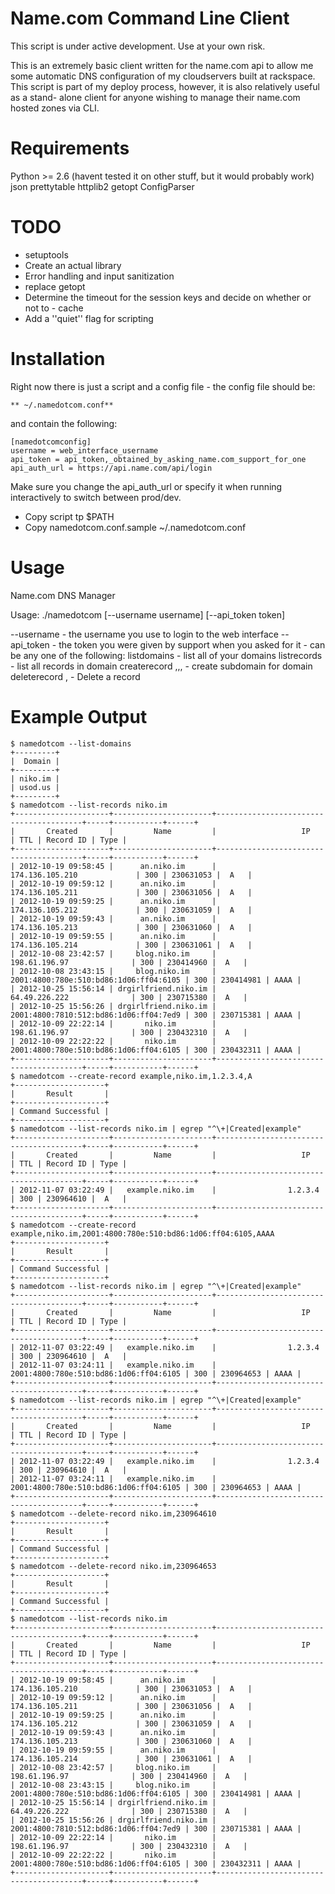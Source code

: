 Name.com Command Line Client
============================

This script is under active development. Use at your own risk.

This is an extremely basic client written for the name.com api to allow me some
automatic DNS configuration of my cloudservers built at rackspace. This script
is part of my deploy process, however, it is also relatively useful as a stand-
alone client for anyone wishing to manage their name.com hosted zones via CLI.

Requirements
============

Python >= 2.6 (havent tested it on other stuff, but it would probably work)
json
prettytable
httplib2
getopt
ConfigParser

TODO
====

  * setuptools
  * Create an actual library
  * Error handling and input sanitization
  * replace getopt
  * Determine the timeout for the session keys and decide on whether or not to -
    cache
  * Add a ''quiet'' flag for scripting

Installation
============

Right now there is just a script and a config file - the config file should be:

    ** ~/.namedotcom.conf**

and contain the following:

    [namedotcomconfig]
    username = web_interface_username
    api_token = api_token,_obtained_by_asking_name.com_support_for_one
    api_auth_url = https://api.name.com/api/login

Make sure you change the api_auth_url or specify it when running interactively
to switch between prod/dev.

  * Copy script tp $PATH
  * Copy namedotcom.conf.sample ~/.namedotcom.conf


Usage
=====

Name.com DNS Manager

Usage: ./namedotcom [--username username] [--api_token token] <command>

--username - the username you use to login to the web interface
--api_token - the token you were given by support when you asked for it
<command> - can be any one of the following:
	listdomains                              - list all of your domains
	listrecords <domain>                     - list all records in domain
	createrecord <name>,<domain>,<ip>,<type> - create subdomain for domain
	deleterecord <domain>,<record id>        - Delete a record

Example Output
==============

    $ namedotcom --list-domains
    +---------+
    |  Domain |
    +---------+
    | niko.im |
    | usod.us |
    +---------+
    $ namedotcom --list-records niko.im
    +---------------------+----------------------+----------------------------------------+-----+-----------+------+
    |       Created       |         Name         |                   IP                   | TTL | Record ID | Type |
    +---------------------+----------------------+----------------------------------------+-----+-----------+------+
    | 2012-10-19 09:58:45 |      an.niko.im      |            174.136.105.210             | 300 | 230631053 |  A   |
    | 2012-10-19 09:59:12 |      an.niko.im      |            174.136.105.211             | 300 | 230631056 |  A   |
    | 2012-10-19 09:59:25 |      an.niko.im      |            174.136.105.212             | 300 | 230631059 |  A   |
    | 2012-10-19 09:59:43 |      an.niko.im      |            174.136.105.213             | 300 | 230631060 |  A   |
    | 2012-10-19 09:59:55 |      an.niko.im      |            174.136.105.214             | 300 | 230631061 |  A   |
    | 2012-10-08 23:42:57 |     blog.niko.im     |             198.61.196.97              | 300 | 230414960 |  A   |
    | 2012-10-08 23:43:15 |     blog.niko.im     | 2001:4800:780e:510:bd86:1d06:ff04:6105 | 300 | 230414981 | AAAA |
    | 2012-10-25 15:56:14 | drgirlfriend.niko.im |             64.49.226.222              | 300 | 230715380 |  A   |
    | 2012-10-25 15:56:26 | drgirlfriend.niko.im | 2001:4800:7810:512:bd86:1d06:ff04:7ed9 | 300 | 230715381 | AAAA |
    | 2012-10-09 22:22:14 |       niko.im        |             198.61.196.97              | 300 | 230432310 |  A   |
    | 2012-10-09 22:22:22 |       niko.im        | 2001:4800:780e:510:bd86:1d06:ff04:6105 | 300 | 230432311 | AAAA |
    +---------------------+----------------------+----------------------------------------+-----+-----------+------+
    $ namedotcom --create-record example,niko.im,1.2.3.4,A
    +--------------------+
    |       Result       |
    +--------------------+
    | Command Successful |
    +--------------------+
    $ namedotcom --list-records niko.im | egrep "^\+|Created|example"
    +---------------------+----------------------+----------------------------------------+-----+-----------+------+
    |       Created       |         Name         |                   IP                   | TTL | Record ID | Type |
    +---------------------+----------------------+----------------------------------------+-----+-----------+------+
    | 2012-11-07 03:22:49 |   example.niko.im    |                1.2.3.4                 | 300 | 230964610 |  A   |
    +---------------------+----------------------+----------------------------------------+-----+-----------+------+
    $ namedotcom --create-record example,niko.im,2001:4800:780e:510:bd86:1d06:ff04:6105,AAAA
    +--------------------+
    |       Result       |
    +--------------------+
    | Command Successful |
    +--------------------+
    $ namedotcom --list-records niko.im | egrep "^\+|Created|example"
    +---------------------+----------------------+----------------------------------------+-----+-----------+------+
    |       Created       |         Name         |                   IP                   | TTL | Record ID | Type |
    +---------------------+----------------------+----------------------------------------+-----+-----------+------+
    | 2012-11-07 03:22:49 |   example.niko.im    |                1.2.3.4                 | 300 | 230964610 |  A   |
    | 2012-11-07 03:24:11 |   example.niko.im    | 2001:4800:780e:510:bd86:1d06:ff04:6105 | 300 | 230964653 | AAAA |
    +---------------------+----------------------+----------------------------------------+-----+-----------+------+
    $ namedotcom --list-records niko.im | egrep "^\+|Created|example"
    +---------------------+----------------------+----------------------------------------+-----+-----------+------+
    |       Created       |         Name         |                   IP                   | TTL | Record ID | Type |
    +---------------------+----------------------+----------------------------------------+-----+-----------+------+
    | 2012-11-07 03:22:49 |   example.niko.im    |                1.2.3.4                 | 300 | 230964610 |  A   |
    | 2012-11-07 03:24:11 |   example.niko.im    | 2001:4800:780e:510:bd86:1d06:ff04:6105 | 300 | 230964653 | AAAA |
    +---------------------+----------------------+----------------------------------------+-----+-----------+------+
    $ namedotcom --delete-record niko.im,230964610
    +--------------------+
    |       Result       |
    +--------------------+
    | Command Successful |
    +--------------------+
    $ namedotcom --delete-record niko.im,230964653
    +--------------------+
    |       Result       |
    +--------------------+
    | Command Successful |
    +--------------------+
    $ namedotcom --list-records niko.im
    +---------------------+----------------------+----------------------------------------+-----+-----------+------+
    |       Created       |         Name         |                   IP                   | TTL | Record ID | Type |
    +---------------------+----------------------+----------------------------------------+-----+-----------+------+
    | 2012-10-19 09:58:45 |      an.niko.im      |            174.136.105.210             | 300 | 230631053 |  A   |
    | 2012-10-19 09:59:12 |      an.niko.im      |            174.136.105.211             | 300 | 230631056 |  A   |
    | 2012-10-19 09:59:25 |      an.niko.im      |            174.136.105.212             | 300 | 230631059 |  A   |
    | 2012-10-19 09:59:43 |      an.niko.im      |            174.136.105.213             | 300 | 230631060 |  A   |
    | 2012-10-19 09:59:55 |      an.niko.im      |            174.136.105.214             | 300 | 230631061 |  A   |
    | 2012-10-08 23:42:57 |     blog.niko.im     |             198.61.196.97              | 300 | 230414960 |  A   |
    | 2012-10-08 23:43:15 |     blog.niko.im     | 2001:4800:780e:510:bd86:1d06:ff04:6105 | 300 | 230414981 | AAAA |
    | 2012-10-25 15:56:14 | drgirlfriend.niko.im |             64.49.226.222              | 300 | 230715380 |  A   |
    | 2012-10-25 15:56:26 | drgirlfriend.niko.im | 2001:4800:7810:512:bd86:1d06:ff04:7ed9 | 300 | 230715381 | AAAA |
    | 2012-10-09 22:22:14 |       niko.im        |             198.61.196.97              | 300 | 230432310 |  A   |
    | 2012-10-09 22:22:22 |       niko.im        | 2001:4800:780e:510:bd86:1d06:ff04:6105 | 300 | 230432311 | AAAA |
    +---------------------+----------------------+----------------------------------------+-----+-----------+------+

